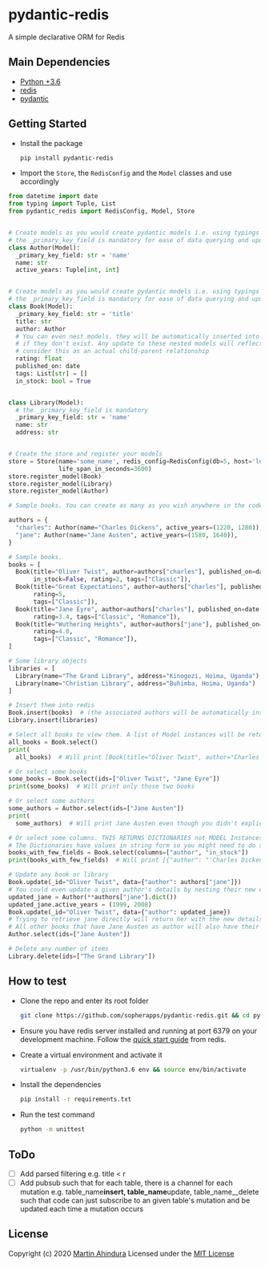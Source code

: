 # pydantic-redis

A simple declarative ORM for Redis

## Main Dependencies

- [Python +3.6](https://www.python.org)
- [redis](https://pypi.org/project/redis/)
- [pydantic](https://github.com/samuelcolvin/pydantic/)

## Getting Started

- Install the package

  ```bash
  pip install pydantic-redis
  ```

- Import the `Store`, the `RedisConfig` and the `Model` classes and use accordingly

```python
from datetime import date
from typing import Tuple, List
from pydantic_redis import RedisConfig, Model, Store


# Create models as you would create pydantic models i.e. using typings
# the _primary_key_field is mandatory for ease of data querying and updating
class Author(Model):
  _primary_key_field: str = 'name'
  name: str
  active_years: Tuple[int, int]


# Create models as you would create pydantic models i.e. using typings
# the _primary_key_field is mandatory for ease of data querying and updating
class Book(Model):
  _primary_key_field: str = 'title'
  title: str
  author: Author
  # You can even nest models. they will be automatically inserted into their own collection
  # if they don't exist. Any update to these nested models will reflect in future data; thus no stale data.
  # consider this as an actual child-parent relationship
  rating: float
  published_on: date
  tags: List[str] = []
  in_stock: bool = True


class Library(Model):
  # the _primary_key_field is mandatory
  _primary_key_field: str = 'name'
  name: str
  address: str


# Create the store and register your models
store = Store(name='some_name', redis_config=RedisConfig(db=5, host='localhost', port=6379),
              life_span_in_seconds=3600)
store.register_model(Book)
store.register_model(Library)
store.register_model(Author)

# Sample books. You can create as many as you wish anywhere in the code

authors = {
  "charles": Author(name="Charles Dickens", active_years=(1220, 1280)),
  "jane": Author(name="Jane Austen", active_years=(1580, 1640)),
}

# Sample books.
books = [
  Book(title="Oliver Twist", author=authors["charles"], published_on=date(year=1215, month=4, day=4),
       in_stock=False, rating=2, tags=["Classic"]),
  Book(title="Great Expectations", author=authors["charles"], published_on=date(year=1220, month=4, day=4),
       rating=5,
       tags=["Classic"]),
  Book(title="Jane Eyre", author=authors["charles"], published_on=date(year=1225, month=6, day=4), in_stock=False,
       rating=3.4, tags=["Classic", "Romance"]),
  Book(title="Wuthering Heights", author=authors["jane"], published_on=date(year=1600, month=4, day=4),
       rating=4.0,
       tags=["Classic", "Romance"]),
]

# Some library objects
libraries = [
  Library(name="The Grand Library", address="Kinogozi, Hoima, Uganda"),
  Library(name="Christian Library", address="Buhimba, Hoima, Uganda")
]

# Insert them into redis
Book.insert(books)  # (the associated authors will be automatically inserted)
Library.insert(libraries)

# Select all books to view them. A list of Model instances will be returned
all_books = Book.select()
print(
  all_books)  # Will print [Book(title="Oliver Twist", author="Charles Dickens", published_on=date(year=1215, month=4, day=4), in_stock=False), Book(...]

# Or select some books
some_books = Book.select(ids=["Oliver Twist", "Jane Eyre"])
print(some_books)  # Will print only those two books

# Or select some authors
some_authors = Author.select(ids=["Jane Austen"])
print(
  some_authors)  # Will print Jane Austen even though you didn't explicitly insert her in the Author's collection

# Or select some columns. THIS RETURNS DICTIONARIES not MODEL Instances
# The Dictionaries have values in string form so you might need to do some extra work
books_with_few_fields = Book.select(columns=["author", "in_stock"])
print(books_with_few_fields)  # Will print [{"author": "'Charles Dickens", "in_stock": "True"},...]

# Update any book or library
Book.update(_id="Oliver Twist", data={"author": authors["jane"]})
# You could even update a given author's details by nesting their new data in a book update
updated_jane = Author(**authors["jane"].dict())
updated_jane.active_years = (1999, 2008)
Book.update(_id="Oliver Twist", data={"author": updated_jane})
# Trying to retrieve jane directly will return her with the new details
# All other books that have Jane Austen as author will also have their data updated. (like a real relationship)
Author.select(ids=["Jane Austen"])

# Delete any number of items
Library.delete(ids=["The Grand Library"])
```

## How to test

- Clone the repo and enter its root folder

  ```bash
  git clone https://github.com/sopherapps/pydantic-redis.git && cd pydantic-redis
  ```

- Ensure you have redis server installed and running at port 6379 on your development machine. Follow the [quick start guide](https://redis.io/topics/quickstart) from redis.
- Create a virtual environment and activate it

  ```bash
  virtualenv -p /usr/bin/python3.6 env && source env/bin/activate
  ```

- Install the dependencies

  ```bash
  pip install -r requirements.txt
  ```

- Run the test command

  ```bash
  python -m unittest
  ```

## ToDo

- [ ] Add parsed filtering e.g. title < r
- [ ] Add pubsub such that for each table, there is a channel for each mutation e.g. table_name**insert, table_name**update, table_name\_\_delete such that code can just subscribe to an given table's mutation and be updated each time a mutation occurs

## License

Copyright (c) 2020 [Martin Ahindura](https://github.com/Tinitto) Licensed under the [MIT License](./LICENSE)
